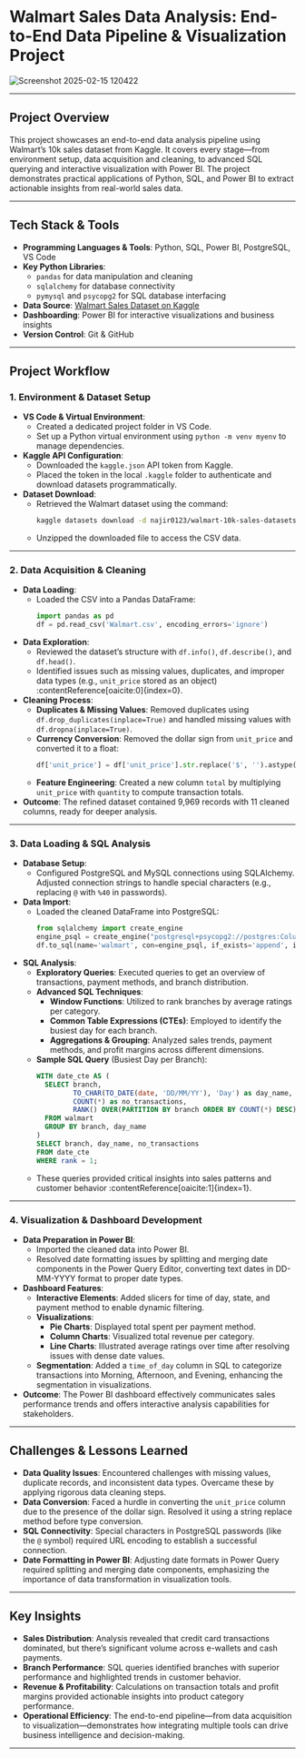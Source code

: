 # Walmart Sales Data Analysis: End-to-End Data Pipeline & Visualization Project



![Screenshot 2025-02-15 120422](https://github.com/user-attachments/assets/63c8c5c3-0f3c-486c-93ad-b30040d1dcb8)




---

## Project Overview

This project showcases an end-to-end data analysis pipeline using Walmart’s 10k sales dataset from Kaggle. It covers every stage—from environment setup, data acquisition and cleaning, to advanced SQL querying and interactive visualization with Power BI. The project demonstrates practical applications of Python, SQL, and Power BI to extract actionable insights from real-world sales data.

---

## Tech Stack & Tools

- **Programming Languages & Tools**: Python, SQL, Power BI, PostgreSQL, VS Code
- **Key Python Libraries**: 
  - `pandas` for data manipulation and cleaning
  - `sqlalchemy` for database connectivity
  - `pymysql` and `psycopg2` for SQL database interfacing
- **Data Source**: [Walmart Sales Dataset on Kaggle](https://www.kaggle.com/datasets/najir0123/walmart-10k-sales-datasets)  
- **Dashboarding**: Power BI for interactive visualizations and business insights  
- **Version Control**: Git & GitHub

---

## Project Workflow

### 1. Environment & Dataset Setup

- **VS Code & Virtual Environment**: 
  - Created a dedicated project folder in VS Code.
  - Set up a Python virtual environment using `python -m venv myenv` to manage dependencies.
- **Kaggle API Configuration**: 
  - Downloaded the `kaggle.json` API token from Kaggle.
  - Placed the token in the local `.kaggle` folder to authenticate and download datasets programmatically.
- **Dataset Download**: 
  - Retrieved the Walmart dataset using the command:
    ```bash
    kaggle datasets download -d najir0123/walmart-10k-sales-datasets
    ```
  - Unzipped the downloaded file to access the CSV data.

---

### 2. Data Acquisition & Cleaning

- **Data Loading**:
  - Loaded the CSV into a Pandas DataFrame:
    ```python
    import pandas as pd
    df = pd.read_csv('Walmart.csv', encoding_errors='ignore')
    ```
- **Data Exploration**:
  - Reviewed the dataset’s structure with `df.info()`, `df.describe()`, and `df.head()`.
  - Identified issues such as missing values, duplicates, and improper data types (e.g., `unit_price` stored as an object) :contentReference[oaicite:0]{index=0}.
- **Cleaning Process**:
  - **Duplicates & Missing Values**: Removed duplicates using `df.drop_duplicates(inplace=True)` and handled missing values with `df.dropna(inplace=True)`.
  - **Currency Conversion**: Removed the dollar sign from `unit_price` and converted it to a float:
    ```python
    df['unit_price'] = df['unit_price'].str.replace('$', '').astype(float)
    ```
  - **Feature Engineering**: Created a new column `total` by multiplying `unit_price` with `quantity` to compute transaction totals.
- **Outcome**: The refined dataset contained 9,969 records with 11 cleaned columns, ready for deeper analysis.

---

### 3. Data Loading & SQL Analysis

- **Database Setup**:
  - Configured PostgreSQL and MySQL connections using SQLAlchemy. Adjusted connection strings to handle special characters (e.g., replacing `@` with `%40` in passwords).
- **Data Import**:
  - Loaded the cleaned DataFrame into PostgreSQL:
    ```python
    from sqlalchemy import create_engine
    engine_psql = create_engine("postgresql+psycopg2://postgres:Columdos1234%40@localhost:5432/walmart_db")
    df.to_sql(name='walmart', con=engine_psql, if_exists='append', index=False)
    ```
- **SQL Analysis**:
  - **Exploratory Queries**: Executed queries to get an overview of transactions, payment methods, and branch distribution.
  - **Advanced SQL Techniques**:
    - **Window Functions**: Utilized to rank branches by average ratings per category.
    - **Common Table Expressions (CTEs)**: Employed to identify the busiest day for each branch.
    - **Aggregations & Grouping**: Analyzed sales trends, payment methods, and profit margins across different dimensions.
  - **Sample SQL Query** (Busiest Day per Branch):
    ```sql
    WITH date_cte AS (
      SELECT branch, 
             TO_CHAR(TO_DATE(date, 'DD/MM/YY'), 'Day') as day_name,
             COUNT(*) as no_transactions,
             RANK() OVER(PARTITION BY branch ORDER BY COUNT(*) DESC) as rank
      FROM walmart
      GROUP BY branch, day_name
    )
    SELECT branch, day_name, no_transactions
    FROM date_cte
    WHERE rank = 1;
    ```
  - These queries provided critical insights into sales patterns and customer behavior :contentReference[oaicite:1]{index=1}.

---

### 4. Visualization & Dashboard Development

- **Data Preparation in Power BI**:
  - Imported the cleaned data into Power BI.
  - Resolved date formatting issues by splitting and merging date components in the Power Query Editor, converting text dates in DD-MM-YYYY format to proper date types.
- **Dashboard Features**:
  - **Interactive Elements**: Added slicers for time of day, state, and payment method to enable dynamic filtering.
  - **Visualizations**:
    - **Pie Charts**: Displayed total spent per payment method.
    - **Column Charts**: Visualized total revenue per category.
    - **Line Charts**: Illustrated average ratings over time after resolving issues with dense date values.
  - **Segmentation**: Added a `time_of_day` column in SQL to categorize transactions into Morning, Afternoon, and Evening, enhancing the segmentation in visualizations.
- **Outcome**: The Power BI dashboard effectively communicates sales performance trends and offers interactive analysis capabilities for stakeholders.

---

## Challenges & Lessons Learned

- **Data Quality Issues**: Encountered challenges with missing values, duplicate records, and inconsistent data types. Overcame these by applying rigorous data cleaning steps.
- **Data Conversion**: Faced a hurdle in converting the `unit_price` column due to the presence of the dollar sign. Resolved it using a string replace method before type conversion.
- **SQL Connectivity**: Special characters in PostgreSQL passwords (like the `@` symbol) required URL encoding to establish a successful connection.
- **Date Formatting in Power BI**: Adjusting date formats in Power Query required splitting and merging date components, emphasizing the importance of data transformation in visualization tools.

---

## Key Insights

- **Sales Distribution**: Analysis revealed that credit card transactions dominated, but there’s significant volume across e-wallets and cash payments.
- **Branch Performance**: SQL queries identified branches with superior performance and highlighted trends in customer behavior.
- **Revenue & Profitability**: Calculations on transaction totals and profit margins provided actionable insights into product category performance.
- **Operational Efficiency**: The end-to-end pipeline—from data acquisition to visualization—demonstrates how integrating multiple tools can drive business intelligence and decision-making.

---
